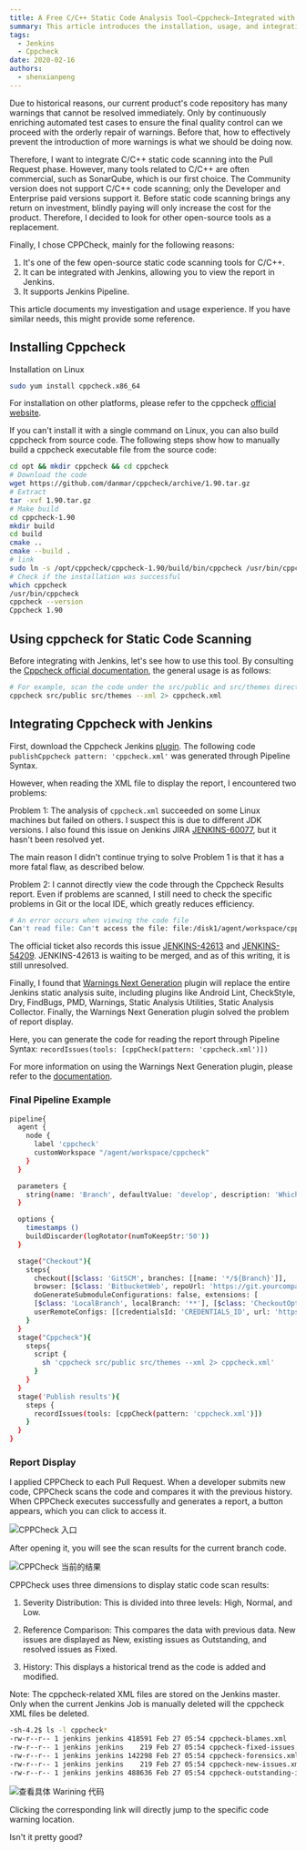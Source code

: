 ```yaml
---
title: A Free C/C++ Static Code Analysis Tool—Cppcheck—Integrated with Jenkins
summary: This article introduces the installation, usage, and integration of Cppcheck with Jenkins to improve C/C++ code quality and static analysis capabilities.
tags:
  - Jenkins
  - Cppcheck
date: 2020-02-16
authors:
  - shenxianpeng
---
```


Due to historical reasons, our current product's code repository has many warnings that cannot be resolved immediately. Only by continuously enriching automated test cases to ensure the final quality control can we proceed with the orderly repair of warnings. Before that, how to effectively prevent the introduction of more warnings is what we should be doing now.



Therefore, I want to integrate C/C++ static code scanning into the Pull Request phase. However, many tools related to C/C++ are often commercial, such as SonarQube, which is our first choice. The Community version does not support C/C++ code scanning; only the Developer and Enterprise paid versions support it. Before static code scanning brings any return on investment, blindly paying will only increase the cost for the product. Therefore, I decided to look for other open-source tools as a replacement.

Finally, I chose CPPCheck, mainly for the following reasons:

1. It's one of the few open-source static code scanning tools for C/C++.
2. It can be integrated with Jenkins, allowing you to view the report in Jenkins.
3. It supports Jenkins Pipeline.

This article documents my investigation and usage experience. If you have similar needs, this might provide some reference.

## Installing Cppcheck

Installation on Linux

```bash
sudo yum install cppcheck.x86_64
```

For installation on other platforms, please refer to the cppcheck [official website](http://cppcheck.sourceforge.net/).

If you can't install it with a single command on Linux, you can also build cppcheck from source code. The following steps show how to manually build a cppcheck executable file from the source code:

```bash
cd opt && mkdir cppcheck && cd cppcheck
# Download the code
wget https://github.com/danmar/cppcheck/archive/1.90.tar.gz
# Extract
tar -xvf 1.90.tar.gz
# Make build
cd cppcheck-1.90
mkdir build
cd build
cmake ..
cmake --build .
# link
sudo ln -s /opt/cppcheck/cppcheck-1.90/build/bin/cppcheck /usr/bin/cppcheck
# Check if the installation was successful
which cppcheck
/usr/bin/cppcheck
cppcheck --version
Cppcheck 1.90
```

## Using cppcheck for Static Code Scanning

Before integrating with Jenkins, let's see how to use this tool. By consulting the [Cppcheck official documentation](http://cppcheck.sourceforge.net/manual.pdf), the general usage is as follows:

```bash
# For example, scan the code under the src/public and src/themes directories and output the results to cppcheck.xml
cppcheck src/public src/themes --xml 2> cppcheck.xml
```

## Integrating Cppcheck with Jenkins

First, download the Cppcheck Jenkins [plugin](https://plugins.jenkins.io/cppcheck/). The following code `publishCppcheck pattern: 'cppcheck.xml'` was generated through Pipeline Syntax.

However, when reading the XML file to display the report, I encountered two problems:

Problem 1: The analysis of `cppcheck.xml` succeeded on some Linux machines but failed on others. I suspect this is due to different JDK versions. I also found this issue on Jenkins JIRA [JENKINS-60077](https://issues.jenkins-ci.org/browse/JENKINS-60077), but it hasn't been resolved yet.

The main reason I didn't continue trying to solve Problem 1 is that it has a more fatal flaw, as described below.

Problem 2: I cannot directly view the code through the Cppcheck Results report. Even if problems are scanned, I still need to check the specific problems in Git or the local IDE, which greatly reduces efficiency.

```bash
# An error occurs when viewing the code file
Can't read file: Can't access the file: file:/disk1/agent/workspace/cppcheck-ud113/src/public/dummy/err_printf.c
```

The official ticket also records this issue [JENKINS-42613](https://issues.jenkins-ci.org/browse/JENKINS-42613) and [JENKINS-54209](https://issues.jenkins-ci.org/browse/JENKINS-54209). JENKINS-42613 is waiting to be merged, and as of this writing, it is still unresolved.

Finally, I found that [Warnings Next Generation](https://plugins.jenkins.io/warnings-ng/) plugin will replace the entire Jenkins static analysis suite, including plugins like Android Lint, CheckStyle, Dry, FindBugs, PMD, Warnings, Static Analysis Utilities, Static Analysis Collector. Finally, the Warnings Next Generation plugin solved the problem of report display.

Here, you can generate the code for reading the report through Pipeline Syntax: `recordIssues(tools: [cppCheck(pattern: 'cppcheck.xml')])`

For more information on using the Warnings Next Generation plugin, please refer to the [documentation](https://github.com/jenkinsci/warnings-ng-plugin/blob/master/doc/Documentation.md).

### Final Pipeline Example

```bash
pipeline{
  agent {
    node {
      label 'cppcheck'
      customWorkspace "/agent/workspace/cppcheck"
    }
  }

  parameters {
    string(name: 'Branch', defaultValue: 'develop', description: 'Which branch do you want to do cppcheck?')
  }

  options {
    timestamps ()
    buildDiscarder(logRotator(numToKeepStr:'50'))
  }

  stage("Checkout"){
    steps{
      checkout([$class: 'GitSCM', branches: [[name: '*/${Branch}']],
      browser: [$class: 'BitbucketWeb', repoUrl: 'https://git.yourcompany.com/projects/repos/cppcheck-example/browse'],
      doGenerateSubmoduleConfigurations: false, extensions: [
      [$class: 'LocalBranch', localBranch: '**'], [$class: 'CheckoutOption', timeout: 30], [$class: 'CloneOption', depth: 1, noTags: false, reference: '', shallow: true,   timeout: 30]], submoduleCfg: [],
      userRemoteConfigs: [[credentialsId: 'CREDENTIALS_ID', url: 'https://git.yourcompany.com/scm/cppcheck-example.git']]])
    }
  }
  stage("Cppcheck"){
    steps{
      script {
        sh 'cppcheck src/public src/themes --xml 2> cppcheck.xml'
      }
    }
  }
  stage('Publish results'){
    steps {
      recordIssues(tools: [cppCheck(pattern: 'cppcheck.xml')])
    }
  }
}
```

### Report Display

I applied CPPCheck to each Pull Request. When a developer submits new code, CPPCheck scans the code and compares it with the previous history.  When CPPCheck executes successfully and generates a report, a button appears, which you can click to access it.

![CPPCheck 入口](cppcheck-icon.png)

After opening it, you will see the scan results for the current branch code.

![CPPCheck 当前的结果](cppcheck-view.png)

CPPCheck uses three dimensions to display static code scan results:

1. Severity Distribution: This is divided into three levels: High, Normal, and Low.

2. Reference Comparison: This compares the data with previous data.  New issues are displayed as New, existing issues as Outstanding, and resolved issues as Fixed.

3. History: This displays a historical trend as the code is added and modified.

Note: The cppcheck-related XML files are stored on the Jenkins master. Only when the current Jenkins Job is manually deleted will the cppcheck XML files be deleted.

```bash
-sh-4.2$ ls -l cppcheck*
-rw-r--r-- 1 jenkins jenkins 418591 Feb 27 05:54 cppcheck-blames.xml
-rw-r--r-- 1 jenkins jenkins    219 Feb 27 05:54 cppcheck-fixed-issues.xml
-rw-r--r-- 1 jenkins jenkins 142298 Feb 27 05:54 cppcheck-forensics.xml
-rw-r--r-- 1 jenkins jenkins    219 Feb 27 05:54 cppcheck-new-issues.xml
-rw-r--r-- 1 jenkins jenkins 488636 Feb 27 05:54 cppcheck-outstanding-issues.xml
```

![查看具体 Warining 代码](cppcheck-code.png)

Clicking the corresponding link will directly jump to the specific code warning location.

Isn't it pretty good?